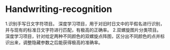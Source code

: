 # Handwriting-recognition
1.识别手写日文字符项目。
深度学习项目，用于对旧时日文中的平假名进行识别，并与现有的标准日文字符进行匹配，有极高的正确率。 
2.双螺旋图片分类项目。
深度学习项目，针对给定两种不同颜色的双螺旋点阵图，区分出不同颜色的点并标识出来，调整隐藏参数之后能获得极高的准确率。
